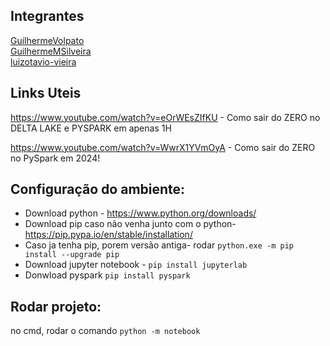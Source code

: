 ## Integrantes
[GuilhermeVolpato](https://github.com/GuilhermeVolpato)<br>
[GuilhermeMSilveira](https://github.com/GuilhermeMSilveira)<br>
[luizotavio-vieira](https://github.com/luizotavio-vieira)<br>

## Links Uteis
https://www.youtube.com/watch?v=eOrWEsZIfKU - Como sair do ZERO no DELTA LAKE e PYSPARK em apenas 1H

https://www.youtube.com/watch?v=WwrX1YVmOyA - Como sair do ZERO no PySpark em 2024!

## Configuração do ambiente:
- Download python - https://www.python.org/downloads/
- Download pip caso não venha junto com o python- https://pip.pypa.io/en/stable/installation/
- Caso ja tenha pip, porem versão antiga- rodar `python.exe -m pip install --upgrade pip`
- Download jupyter notebook - `pip install jupyterlab`
- Donwload pyspark `pip install pyspark`

## Rodar projeto:
no cmd, rodar o comando `python -m notebook`
